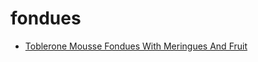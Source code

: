 # fondues

 * [Toblerone Mousse Fondues With Meringues And Fruit](index/t/toblerone-mousse-fondues-with-meringues-and-fruit-10288.json)
